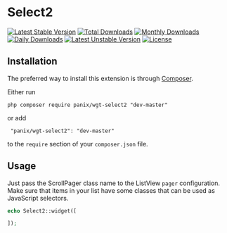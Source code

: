 Select2
=================

[![Latest Stable Version](https://poser.pugx.org/panix/wgt-select2/v/stable)](https://packagist.org/packages/panix/wgt-select2)
[![Total Downloads](https://poser.pugx.org/panix/wgt-select2/downloads)](https://packagist.org/packages/panix/wgt-select2)
[![Monthly Downloads](https://poser.pugx.org/panix/wgt-select2/d/monthly)](https://packagist.org/packages/panix/wgt-select2)
[![Daily Downloads](https://poser.pugx.org/panix/wgt-select2/d/daily)](https://packagist.org/packages/panix/wgt-select2)
[![Latest Unstable Version](https://poser.pugx.org/panix/wgt-select2/v/unstable)](https://packagist.org/packages/panix/wgt-select2)
[![License](https://poser.pugx.org/panix/wgt-select2/license)](https://packagist.org/packages/panix/wgt-select2)



## Installation

The preferred way to install this extension is through [Composer](http://getcomposer.org/).

Either run

``` php composer require panix/wgt-select2 "dev-master" ```

or add

``` "panix/wgt-select2": "dev-master"```

to the `require` section of your `composer.json` file.



## Usage

Just pass the ScrollPager class name to the ListView `pager` configuration.
Make sure that items in your list have some classes that can be used as JavaScript selectors.



```php
echo Select2::widget([

]);
```

